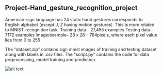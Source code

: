 ## Project-Hand_gesture_recognition_project

American-sign language has 24 static hand gestures corresponds to English alphabet (except J, Z having motion gestures).
This is more related to MNIST-recognition task.
Training data - 27,455 examples 
Testing data – 7172 examples
Image/example– 28 x 28 – 784pixels, where each pixel value lies from 0 to 255

The "dataset.zip" contains sign mnist images of training and testing dataset along with labels in .csv files.
The "script.py" contains the code for data preprocessing, model training and prediction.

![alt text](https://github.com/xenificity/Project-Hand_gesture_recognition_project/blob/main/reference_image.png)
